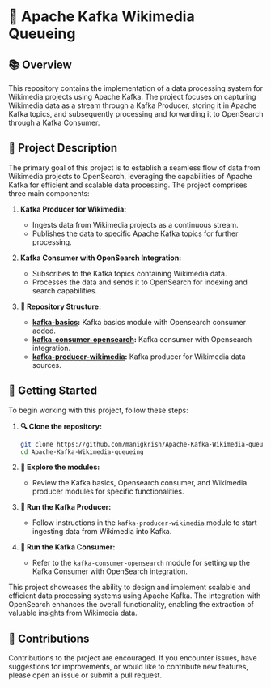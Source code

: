 # 🚀 Apache Kafka Wikimedia Queueing

## 📚 Overview

This repository contains the implementation of a data processing system for Wikimedia projects using Apache Kafka. The project focuses on capturing Wikimedia data as a stream through a Kafka Producer, storing it in Apache Kafka topics, and subsequently processing and forwarding it to OpenSearch through a Kafka Consumer.

## 🚀 Project Description

The primary goal of this project is to establish a seamless flow of data from Wikimedia projects to OpenSearch, leveraging the capabilities of Apache Kafka for efficient and scalable data processing. The project comprises three main components:

1. **Kafka Producer for Wikimedia:**
   - Ingests data from Wikimedia projects as a continuous stream.
   - Publishes the data to specific Apache Kafka topics for further processing.

2. **Kafka Consumer with OpenSearch Integration:**
   - Subscribes to the Kafka topics containing Wikimedia data.
   - Processes the data and sends it to OpenSearch for indexing and search capabilities.

3. **📂 Repository Structure:**
   - **[kafka-basics](./kafka-basics):** Kafka basics module with Opensearch consumer added.
   - **[kafka-consumer-opensearch](./kafka-consumer-opensearch):** Kafka consumer with Opensearch integration.
   - **[kafka-producer-wikimedia](./kafka-producer-wikimedia):** Kafka producer for Wikimedia data sources.

## 🚀 Getting Started

To begin working with this project, follow these steps:

1. **🔍 Clone the repository:**
   ```bash
   git clone https://github.com/manigkrish/Apache-Kafka-Wikimedia-queueing.git
   cd Apache-Kafka-Wikimedia-queueing
   ```

2. **🚀 Explore the modules:**
   - Review the Kafka basics, Opensearch consumer, and Wikimedia producer modules for specific functionalities.

3. **🏃 Run the Kafka Producer:**
   - Follow instructions in the `kafka-producer-wikimedia` module to start ingesting data from Wikimedia into Kafka.

4. **🏃 Run the Kafka Consumer:**
   - Refer to the `kafka-consumer-opensearch` module for setting up the Kafka Consumer with OpenSearch integration.



This project showcases the ability to design and implement scalable and efficient data processing systems using Apache Kafka. The integration with OpenSearch enhances the overall functionality, enabling the extraction of valuable insights from Wikimedia data.

## 🤝 Contributions

Contributions to the project are encouraged. If you encounter issues, have suggestions for improvements, or would like to contribute new features, please open an issue or submit a pull request.

